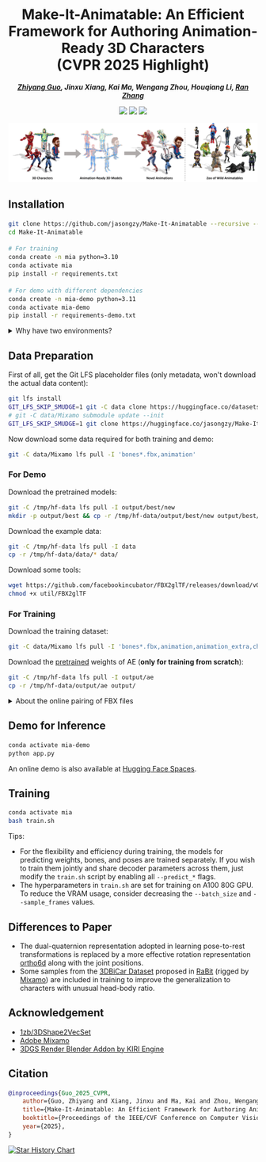 <div align="center">

# Make-It-Animatable: An Efficient Framework for Authoring Animation-Ready 3D Characters <br> (CVPR 2025 Highlight)

_**<a href="https://jasongzy.github.io">Zhiyang Guo</a>,
Jinxu Xiang,
Kai Ma,
Wengang Zhou,
Houqiang Li,
<a href="https://www.ran-zhang.com/">Ran Zhang</a>**_

<a href='https://arxiv.org/abs/2411.18197'><img src='https://img.shields.io/badge/arXiv-2411.18197-b31b1b.svg'></a>
<a href='https://jasongzy.github.io/Make-It-Animatable/'><img src='https://img.shields.io/badge/Project-Page-green'></a>
<a href='https://huggingface.co/spaces/jasongzy/Make-It-Animatable'><img src='https://img.shields.io/badge/%F0%9F%A4%97-Demo-orange'></a>

![teaser](assets/teaser.jpg)

</div>

## Installation

```bash
git clone https://github.com/jasongzy/Make-It-Animatable --recursive --single-branch
cd Make-It-Animatable

# For training
conda create -n mia python=3.10
conda activate mia
pip install -r requirements.txt

# For demo with different dependencies
conda create -n mia-demo python=3.11
conda activate mia-demo
pip install -r requirements-demo.txt
```

<details>

<summary>Why have two environments?</summary>

We have to split the environments of training and demo for now because of the following dependency conflict:

- Blender
  - `bpy==4.0` that requires `python==3.10` works fine for training
  - `bpy>=4.1` that requires `python==3.11` has bugs and will raise `Segmentation fault` in dataset loading when `num_workers>1` (tested with `bpy==4.3.0`, still buggy)
- [3DGS Render Blender Addon](https://github.com/Kiri-Innovation/3dgs-render-blender-addon) required by the demo app only supports `bpy>=4.2`

Hope this can be resolved by future updates of Blender.

</details>

## Data Preparation

First of all, get the Git LFS placeholder files (only metadata, won't download the actual data content):

```bash
git lfs install
GIT_LFS_SKIP_SMUDGE=1 git -C data clone https://huggingface.co/datasets/jasongzy/Mixamo
# git -C data/Mixamo submodule update --init
GIT_LFS_SKIP_SMUDGE=1 git clone https://huggingface.co/jasongzy/Make-It-Animatable /tmp/hf-data  # can be deleted later
```

Now download some data required for both training and demo:

```bash
git -C data/Mixamo lfs pull -I 'bones*.fbx,animation'
```

### For Demo

Download the pretrained models:

```bash
git -C /tmp/hf-data lfs pull -I output/best/new
mkdir -p output/best && cp -r /tmp/hf-data/output/best/new output/best/
```

Download the example data:

```bash
git -C /tmp/hf-data lfs pull -I data
cp -r /tmp/hf-data/data/* data/
```

Download some tools:

```bash
wget https://github.com/facebookincubator/FBX2glTF/releases/download/v0.9.7/FBX2glTF-linux-x64 -O util/FBX2glTF
chmod +x util/FBX2glTF
```

### For Training

Download the training dataset:

```bash
git -C data/Mixamo lfs pull -I 'bones*.fbx,animation,animation_extra,character_refined,character_rabit_refined'
```

Download the [pretrained](https://github.com/1zb/3DShape2VecSet#balloon-sampling) weights of AE (**only for training from scratch**):

```bash
git -C /tmp/hf-data lfs pull -I output/ae
cp -r /tmp/hf-data/output/ae output/
```

<details>

<summary>About the online pairing of FBX files</summary>

During training, we do online pairing of characters and animations (skeletal motion sequences) using Blender to reduce the storage size of dataset while ensuring the diversity of training samples.
This basically includes the following steps (implemented using Blender's `bpy` API):

- Sample a character and a motion sequence, apply the motion to the character to create animated sequences, and optionally do retargeting for better poses.
- Sample some frames from the animated sequences to get the training samples of the current iteration.
- Extract the necessary ground-truth data (blend weights, bone positions, poses, etc.) for all sampled frames.
- Sample some points from the surface of the animated mesh as the input shape representation.

So if you want to get rid of the Blender dependency during training, you can iterate through the entire dataset in advance and store the results (may take a lot of storage space).

</details>

## Demo for Inference

```bash
conda activate mia-demo
python app.py
```

An online demo is also available at [Hugging Face Spaces](https://huggingface.co/spaces/jasongzy/Make-It-Animatable).

## Training

```bash
conda activate mia
bash train.sh
```

Tips:

- For the flexibility and efficiency during training, the models for predicting weights, bones, and poses are trained separately. If you wish to train them jointly and share decoder parameters across them, just modify the `train.sh` script by enabling all `--predict_*` flags.
- The hyperparameters in `train.sh` are set for training on A100 80G GPU. To reduce the VRAM usage, consider decreasing the `--batch_size` and `--sample_frames` values.

## Differences to Paper

- The dual-quaternion representation adopted in learning pose-to-rest transformations is replaced by a more effective rotation representation [ortho6d](https://openaccess.thecvf.com/content_CVPR_2019/html/Zhou_On_the_Continuity_of_Rotation_Representations_in_Neural_Networks_CVPR_2019_paper.html) along with the joint positions.
- Some samples from the [3DBiCar Dataset](https://gaplab.cuhk.edu.cn/projects/RaBit/dataset.html) proposed in [RaBit](https://gaplab.cuhk.edu.cn/projects/RaBit/) (rigged by [Mixamo](https://www.mixamo.com/)) are included in training to improve the generalization to characters with unusual head-body ratio.

## Acknowledgement

- [1zb/3DShape2VecSet](https://github.com/1zb/3DShape2VecSet)
- [Adobe Mixamo](https://www.mixamo.com/)
- [3DGS Render Blender Addon by KIRI Engine](https://github.com/Kiri-Innovation/3dgs-render-blender-addon)

## Citation

```bibtex
@inproceedings{Guo_2025_CVPR,
    author={Guo, Zhiyang and Xiang, Jinxu and Ma, Kai and Zhou, Wengang and Li, Houqiang and Zhang, Ran},
    title={Make-It-Animatable: An Efficient Framework for Authoring Animation-Ready 3D Characters},
    booktitle={Proceedings of the IEEE/CVF Conference on Computer Vision and Pattern Recognition (CVPR)},
    year={2025},
}
```

[![Star History Chart](https://api.star-history.com/svg?repos=jasongzy/Make-It-Animatable&type=Date)](https://star-history.com/#jasongzy/Make-It-Animatable&Date)
